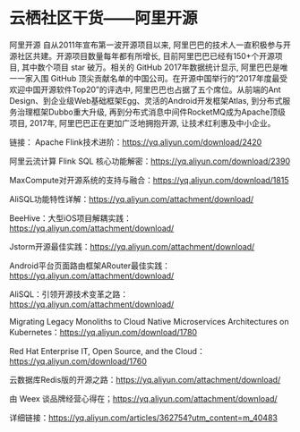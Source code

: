 # 云栖社区干货——阿里开源

阿里开源
自从2011年宣布第一波开源项目以来, 阿里巴巴的技术人一直积极参与开源社区共建。开源项目数量每年都有所增长, 目前阿里巴巴已经有150+个开源项目, 其中数个项目 star 破万。相关的 GitHub 2017年数据统计显示, 阿里巴巴是唯一一家入围 GitHub 顶尖贡献名单的中国公司。在开源中国举行的“2017年度最受欢迎中国开源软件Top20”的评选中, 阿里巴巴也占据了五个席位。从前端的Ant Design、到企业级Web基础框架Egg、灵活的Android开发框架Atlas, 到分布式服务治理框架Dubbo重大升级, 再到分布式消息中间件RocketMQ成为Apache顶级项目, 2017年, 阿里巴巴正在更加广泛地拥抱开源, 让技术红利惠及中小企业。

链接：
Apache Flink技术进阶：https://yq.aliyun.com/download/2420

阿里云流计算 Flink SQL 核心功能解密：https://yq.aliyun.com/download/2390

MaxCompute对开源系统的支持与融合：https://yq.aliyun.com/download/1815

AliSQL功能特性详解：https://yq.aliyun.com/attachment/download/

BeeHive：大型iOS项目解耦实践：https://yq.aliyun.com/attachment/download/

Jstorm开源最佳实践：https://yq.aliyun.com/attachment/download/

Android平台页面路由框架ARouter最佳实践：https://yq.aliyun.com/attachment/download/

AliSQL：引领开源技术变革之路：https://yq.aliyun.com/attachment/download/

Migrating Legacy Monoliths to Cloud Native Microservices Architectures on Kubernetes：https://yq.aliyun.com/download/1780

Red Hat Enterprise IT, Open Source, and the Cloud：https://yq.aliyun.com/download/1760

云数据库Redis版的开源之路：https://yq.aliyun.com/attachment/download/

由 Weex 谈品牌经营心得在；https://yq.aliyun.com/attachment/download/

详细链接：https://yq.aliyun.com/articles/362754?utm_content=m_40483
